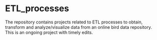 # ETL_processes
The repository contains projects related to ETL processes to obtain, transform and analyze/visualize data from an online bird data repository. This is an ongoing project with timely edits.

